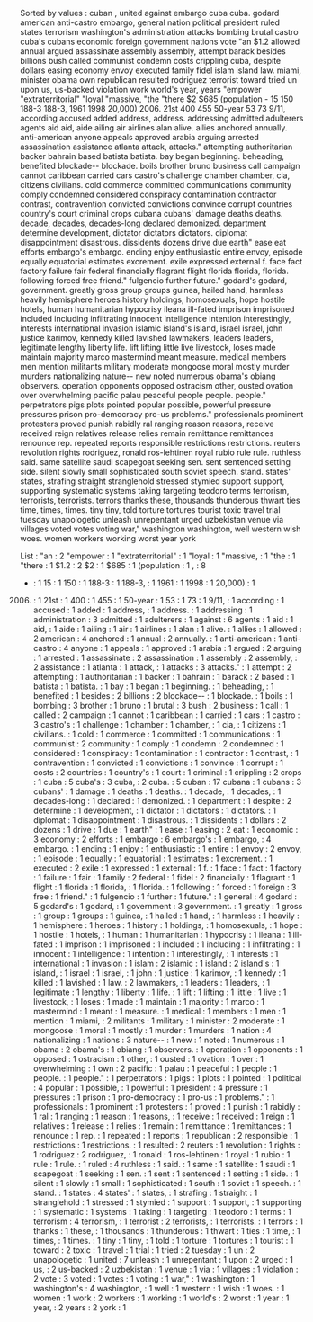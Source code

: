 Sorted by values :
cuban , united against embargo cuba cuba. godard american anti-castro embargo, general nation political president ruled states terrorism washington's administration attacks bombing brutal castro cuba's cubans economic foreign government nations vote "an $1.2 allowed annual argued assassinate assembly assembly, attempt barack besides billions bush called communist condemn costs crippling cuba, despite dollars easing economy envoy executed family fidel islam island law. miami, minister obama own republican resulted rodriguez terrorist toward tried un upon us, us-backed violation work world's year, years "empower "extraterritorial" "loyal "massive, "the "there $2 $685 (population - 15 150 188-3 188-3, 1961 1998 20,000) 2006. 21st 400 455 50-year 53 73 9/11, according accused added address, address. addressing admitted adulterers agents aid aid, aide ailing air airlines alan alive. allies anchored annually. anti-american anyone appeals approved arabia arguing arrested assassination assistance atlanta attack, attacks." attempting authoritarian backer bahrain based batista batista. bay began beginning. beheading, benefited blockade-- blockade. boils brother bruno business call campaign cannot caribbean carried cars castro's challenge chamber chamber, cia, citizens civilians. cold commerce committed communications community comply condemned considered conspiracy contamination contractor contrast, contravention convicted convictions convince corrupt countries country's court criminal crops cubana cubans' damage deaths deaths. decade, decades, decades-long declared demonized. department determine development, dictator dictators dictators. diplomat disappointment disastrous. dissidents dozens drive due earth" ease eat efforts embargo's embargo. ending enjoy enthusiastic entire envoy, episode equally equatorial estimates excrement. exile expressed external f. face fact factory failure fair federal financially flagrant flight florida florida, florida. following forced free friend." fulgencio further future." godard's godard, government. greatly gross group groups guinea, hailed hand, harmless heavily hemisphere heroes history holdings, homosexuals, hope hostile hotels, human humanitarian hypocrisy ileana ill-fated imprison imprisoned included including infiltrating innocent intelligence intention interestingly, interests international invasion islamic island's island, israel israel, john justice karimov, kennedy killed lavished lawmakers, leaders leaders, legitimate lengthy liberty life. lift lifting little live livestock, loses made maintain majority marco mastermind meant measure. medical members men mention militants military moderate mongoose moral mostly murder murders nationalizing nature-- new noted numerous obama's obiang observers. operation opponents opposed ostracism other, ousted ovation over overwhelming pacific palau peaceful people people. people." perpetrators pigs plots pointed popular possible, powerful pressure pressures prison pro-democracy pro-us problems." professionals prominent protesters proved punish rabidly ral ranging reason reasons, receive received reign relatives release relies remain remittance remittances renounce rep. repeated reports responsible restrictions restrictions. reuters revolution rights rodriguez, ronald ros-lehtinen royal rubio rule rule. ruthless said. same satellite saudi scapegoat seeking sen. sent sentenced setting side. silent slowly small sophisticated south soviet speech. stand. states' states, strafing straight stranglehold stressed stymied support support, supporting systematic systems taking targeting teodoro terms terrorism, terrorists, terrorists. terrors thanks these, thousands thunderous thwart ties time, times, times. tiny tiny, told torture tortures tourist toxic travel trial tuesday unapologetic unleash unrepentant urged uzbekistan venue via villages voted votes voting war," washington washington, well western wish woes. women workers working worst year york 

List :
"an : 2
"empower : 1
"extraterritorial" : 1
"loyal : 1
"massive, : 1
"the : 1
"there : 1
$1.2 : 2
$2 : 1
$685 : 1
(population : 1
, : 8
- : 1
15 : 1
150 : 1
188-3 : 1
188-3, : 1
1961 : 1
1998 : 1
20,000) : 1
2006. : 1
21st : 1
400 : 1
455 : 1
50-year : 1
53 : 1
73 : 1
9/11, : 1
according : 1
accused : 1
added : 1
address, : 1
address. : 1
addressing : 1
administration : 3
admitted : 1
adulterers : 1
against : 6
agents : 1
aid : 1
aid, : 1
aide : 1
ailing : 1
air : 1
airlines : 1
alan : 1
alive. : 1
allies : 1
allowed : 2
american : 4
anchored : 1
annual : 2
annually. : 1
anti-american : 1
anti-castro : 4
anyone : 1
appeals : 1
approved : 1
arabia : 1
argued : 2
arguing : 1
arrested : 1
assassinate : 2
assassination : 1
assembly : 2
assembly, : 2
assistance : 1
atlanta : 1
attack, : 1
attacks : 3
attacks." : 1
attempt : 2
attempting : 1
authoritarian : 1
backer : 1
bahrain : 1
barack : 2
based : 1
batista : 1
batista. : 1
bay : 1
began : 1
beginning. : 1
beheading, : 1
benefited : 1
besides : 2
billions : 2
blockade-- : 1
blockade. : 1
boils : 1
bombing : 3
brother : 1
bruno : 1
brutal : 3
bush : 2
business : 1
call : 1
called : 2
campaign : 1
cannot : 1
caribbean : 1
carried : 1
cars : 1
castro : 3
castro's : 1
challenge : 1
chamber : 1
chamber, : 1
cia, : 1
citizens : 1
civilians. : 1
cold : 1
commerce : 1
committed : 1
communications : 1
communist : 2
community : 1
comply : 1
condemn : 2
condemned : 1
considered : 1
conspiracy : 1
contamination : 1
contractor : 1
contrast, : 1
contravention : 1
convicted : 1
convictions : 1
convince : 1
corrupt : 1
costs : 2
countries : 1
country's : 1
court : 1
criminal : 1
crippling : 2
crops : 1
cuba : 5
cuba's : 3
cuba, : 2
cuba. : 5
cuban : 17
cubana : 1
cubans : 3
cubans' : 1
damage : 1
deaths : 1
deaths. : 1
decade, : 1
decades, : 1
decades-long : 1
declared : 1
demonized. : 1
department : 1
despite : 2
determine : 1
development, : 1
dictator : 1
dictators : 1
dictators. : 1
diplomat : 1
disappointment : 1
disastrous. : 1
dissidents : 1
dollars : 2
dozens : 1
drive : 1
due : 1
earth" : 1
ease : 1
easing : 2
eat : 1
economic : 3
economy : 2
efforts : 1
embargo : 6
embargo's : 1
embargo, : 4
embargo. : 1
ending : 1
enjoy : 1
enthusiastic : 1
entire : 1
envoy : 2
envoy, : 1
episode : 1
equally : 1
equatorial : 1
estimates : 1
excrement. : 1
executed : 2
exile : 1
expressed : 1
external : 1
f. : 1
face : 1
fact : 1
factory : 1
failure : 1
fair : 1
family : 2
federal : 1
fidel : 2
financially : 1
flagrant : 1
flight : 1
florida : 1
florida, : 1
florida. : 1
following : 1
forced : 1
foreign : 3
free : 1
friend." : 1
fulgencio : 1
further : 1
future." : 1
general : 4
godard : 5
godard's : 1
godard, : 1
government : 3
government. : 1
greatly : 1
gross : 1
group : 1
groups : 1
guinea, : 1
hailed : 1
hand, : 1
harmless : 1
heavily : 1
hemisphere : 1
heroes : 1
history : 1
holdings, : 1
homosexuals, : 1
hope : 1
hostile : 1
hotels, : 1
human : 1
humanitarian : 1
hypocrisy : 1
ileana : 1
ill-fated : 1
imprison : 1
imprisoned : 1
included : 1
including : 1
infiltrating : 1
innocent : 1
intelligence : 1
intention : 1
interestingly, : 1
interests : 1
international : 1
invasion : 1
islam : 2
islamic : 1
island : 2
island's : 1
island, : 1
israel : 1
israel, : 1
john : 1
justice : 1
karimov, : 1
kennedy : 1
killed : 1
lavished : 1
law. : 2
lawmakers, : 1
leaders : 1
leaders, : 1
legitimate : 1
lengthy : 1
liberty : 1
life. : 1
lift : 1
lifting : 1
little : 1
live : 1
livestock, : 1
loses : 1
made : 1
maintain : 1
majority : 1
marco : 1
mastermind : 1
meant : 1
measure. : 1
medical : 1
members : 1
men : 1
mention : 1
miami, : 2
militants : 1
military : 1
minister : 2
moderate : 1
mongoose : 1
moral : 1
mostly : 1
murder : 1
murders : 1
nation : 4
nationalizing : 1
nations : 3
nature-- : 1
new : 1
noted : 1
numerous : 1
obama : 2
obama's : 1
obiang : 1
observers. : 1
operation : 1
opponents : 1
opposed : 1
ostracism : 1
other, : 1
ousted : 1
ovation : 1
over : 1
overwhelming : 1
own : 2
pacific : 1
palau : 1
peaceful : 1
people : 1
people. : 1
people." : 1
perpetrators : 1
pigs : 1
plots : 1
pointed : 1
political : 4
popular : 1
possible, : 1
powerful : 1
president : 4
pressure : 1
pressures : 1
prison : 1
pro-democracy : 1
pro-us : 1
problems." : 1
professionals : 1
prominent : 1
protesters : 1
proved : 1
punish : 1
rabidly : 1
ral : 1
ranging : 1
reason : 1
reasons, : 1
receive : 1
received : 1
reign : 1
relatives : 1
release : 1
relies : 1
remain : 1
remittance : 1
remittances : 1
renounce : 1
rep. : 1
repeated : 1
reports : 1
republican : 2
responsible : 1
restrictions : 1
restrictions. : 1
resulted : 2
reuters : 1
revolution : 1
rights : 1
rodriguez : 2
rodriguez, : 1
ronald : 1
ros-lehtinen : 1
royal : 1
rubio : 1
rule : 1
rule. : 1
ruled : 4
ruthless : 1
said. : 1
same : 1
satellite : 1
saudi : 1
scapegoat : 1
seeking : 1
sen. : 1
sent : 1
sentenced : 1
setting : 1
side. : 1
silent : 1
slowly : 1
small : 1
sophisticated : 1
south : 1
soviet : 1
speech. : 1
stand. : 1
states : 4
states' : 1
states, : 1
strafing : 1
straight : 1
stranglehold : 1
stressed : 1
stymied : 1
support : 1
support, : 1
supporting : 1
systematic : 1
systems : 1
taking : 1
targeting : 1
teodoro : 1
terms : 1
terrorism : 4
terrorism, : 1
terrorist : 2
terrorists, : 1
terrorists. : 1
terrors : 1
thanks : 1
these, : 1
thousands : 1
thunderous : 1
thwart : 1
ties : 1
time, : 1
times, : 1
times. : 1
tiny : 1
tiny, : 1
told : 1
torture : 1
tortures : 1
tourist : 1
toward : 2
toxic : 1
travel : 1
trial : 1
tried : 2
tuesday : 1
un : 2
unapologetic : 1
united : 7
unleash : 1
unrepentant : 1
upon : 2
urged : 1
us, : 2
us-backed : 2
uzbekistan : 1
venue : 1
via : 1
villages : 1
violation : 2
vote : 3
voted : 1
votes : 1
voting : 1
war," : 1
washington : 1
washington's : 4
washington, : 1
well : 1
western : 1
wish : 1
woes. : 1
women : 1
work : 2
workers : 1
working : 1
world's : 2
worst : 1
year : 1
year, : 2
years : 2
york : 1
